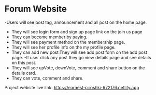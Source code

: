 # Forum Website

-Users will see post tag, announcement and all post on the home page. 
- They will see login form and sign up page link on the join us page
- They can become member by paying.
- They will see payment method on the membership page.
- They will see her profile info on the my profile page.
- They can add new post.They will see add post form on the add post page.
-If user click any post they go view details page and see details on this post. 
- They will see upVote, downVote, comment and share button on the details card.
- They can vote, comment and share.
 

 Project website live link: https://earnest-piroshki-672176.netlify.app